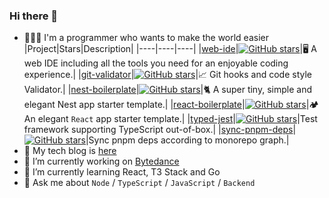 ### Hi there 👋

- 👨🏻‍💻 I'm a programmer who wants to make the world easier
  |Project|Stars|Description|
  |----|----|----|
  |[web-ide](https://github.com/zanminkian/web-ide)|[![GitHub stars](https://img.shields.io/github/stars/zanminkian/web-ide.svg)](https://github.com/zanminkian/web-ide)|🖥️ A web IDE including all the tools you need for an enjoyable coding experience.|
  |[git-validator](https://github.com/zanminkian/git-validator)|[![GitHub stars](https://img.shields.io/github/stars/zanminkian/git-validator.svg)](https://github.com/zanminkian/git-validator)|📈 Git hooks and code style Validator.|
  |[nest-boilerplate](https://github.com/zanminkian/nest-boilerplate)|[![GitHub stars](https://img.shields.io/github/stars/zanminkian/nest-boilerplate.svg)](https://github.com/zanminkian/nest-boilerplate)|🐈 A super tiny, simple and elegant Nest app starter template.|
  |[react-boilerplate](https://github.com/zanminkian/react-boilerplate)|[![GitHub stars](https://img.shields.io/github/stars/zanminkian/react-boilerplate.svg)](https://github.com/zanminkian/react-boilerplate)|🏕 An elegant `React` app starter template.|
  |[typed-jest](https://github.com/zanminkian/typed-jest)|[![GitHub stars](https://img.shields.io/github/stars/zanminkian/typed-jest.svg)](https://github.com/zanminkian/typed-jest)|Test framework supporting TypeScript out-of-box.|
  |[sync-pnpm-deps](https://github.com/zanminkian/sync-pnpm-deps)|[![GitHub stars](https://img.shields.io/github/stars/zanminkian/sync-pnpm-deps.svg)](https://github.com/zanminkian/sync-pnpm-deps)|Sync pnpm deps according to monorepo graph.|
- 📖 My tech blog is [here](https://zanminkian.github.io)
- 🔭 I’m currently working on [Bytedance](https://github.com/bytedance)
- 🌱 I’m currently learning React, T3 Stack and Go
- 💬 Ask me about `Node` / `TypeScript` / `JavaScript` / `Backend` 
